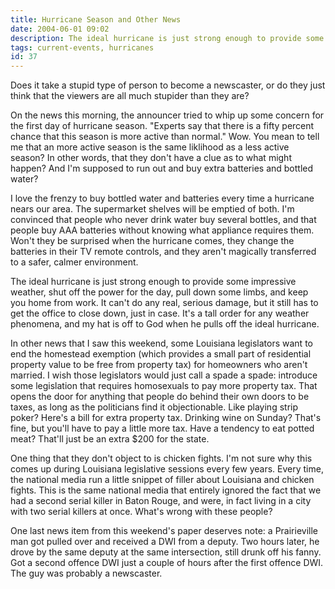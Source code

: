 ```yaml
---
title: Hurricane Season and Other News
date: 2004-06-01 09:02
description: The ideal hurricane is just strong enough to provide some impressive weather, shut off the power for the day, pull down some limbs, and keep you home from work. It can't do any real, serious damage, but it still has to get the office to close down, just in case. It's a tall order for any weather phenomena, and my hat is off to God when he pulls off the ideal hurricane.
tags: current-events, hurricanes
id: 37
---
```

Does it take a stupid type of person to become a newscaster, or do they just think that the viewers are all much stupider than they are?

On the news this morning, the announcer tried to whip up some concern for the first day of hurricane season.  "Experts say that there is a fifty percent chance that this season is more active than normal."  Wow.  You mean to tell me that an more active season is the same liklihood as a less active season?  In other words, that they don't have a clue as to what might happen?  And I'm supposed to run out and buy extra batteries and bottled water?

I love the frenzy to buy bottled water and batteries every time a hurricane nears our area.  The supermarket shelves will be emptied of both.  I'm convinced that people who never drink water buy several bottles, and that people buy AAA batteries without knowing what appliance requires them.  Won't they be surprised when the hurricane comes, they change the batteries in their TV remote controls, and they aren't magically transferred to a safer, calmer environment.

The ideal hurricane is just strong enough to provide some impressive weather, shut off the power for the day, pull down some limbs, and keep you home from work.  It can't do any real, serious damage, but it still has to get the office to close down, just in case.  It's a tall order for any weather phenomena, and my hat is off to God when he pulls off the ideal hurricane.

In other news that I saw this weekend, some Louisiana legislators want to end the homestead exemption (which provides a small part of residential property value to be free from property tax) for homeowners who aren't married.  I wish those legislators would just call a spade a spade:  introduce some legislation that requires homosexuals to pay more property tax.  That opens the door for anything that people do behind their own doors to be taxes, as long as the politicians find it objectionable.  Like playing strip poker?  Here's a bill for extra property tax.  Drinking wine on Sunday?  That's fine, but you'll have to pay a little more tax.  Have a tendency to eat potted meat?  That'll just be an extra $200 for the state.

One thing that they don't object to is chicken fights.  I'm not sure why this comes up during Louisiana legislative sessions every few years.  Every time, the national media run a little snippet of filler about Louisiana and chicken fights.  This is the same national media that entirely ignored the fact that we had a second serial killer in Baton Rouge, and were, in fact living in a city with two serial killers at once.  What's wrong with these people?

One last news item from this weekend's paper deserves note:  a Prairieville man got pulled over and received a DWI from a deputy.  Two hours later, he drove by the same deputy at the same intersection, still drunk off his fanny.  Got a second offence DWI just a couple of hours after the first offence DWI.  The guy was probably a newscaster.

